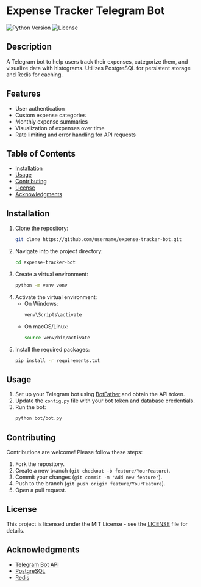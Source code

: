 # Expense Tracker Telegram Bot

![Python Version](https://img.shields.io/badge/python-3.9%2B-blue) ![License](https://img.shields.io/badge/license-MIT-green)

## Description
A Telegram bot to help users track their expenses, categorize them, and visualize data with histograms. Utilizes PostgreSQL for persistent storage and Redis for caching.

## Features
- User authentication
- Custom expense categories
- Monthly expense summaries
- Visualization of expenses over time
- Rate limiting and error handling for API requests

## Table of Contents
- [Installation](#installation)
- [Usage](#usage)
- [Contributing](#contributing)
- [License](#license)
- [Acknowledgments](#acknowledgments)

## Installation
1. Clone the repository:
    ```bash
    git clone https://github.com/username/expense-tracker-bot.git
    ```
2. Navigate into the project directory:
    ```bash
    cd expense-tracker-bot
    ```
3. Create a virtual environment:
    ```bash
    python -m venv venv
    ```
4. Activate the virtual environment:
    - On Windows:
      ```bash
      venv\Scripts\activate
      ```
    - On macOS/Linux:
      ```bash
      source venv/bin/activate
      ```
5. Install the required packages:
    ```bash
    pip install -r requirements.txt
    ```

## Usage
1. Set up your Telegram bot using [BotFather](https://core.telegram.org/bots#botfather) and obtain the API token.
2. Update the `config.py` file with your bot token and database credentials.
3. Run the bot:
    ```bash
    python bot/bot.py
    ```

## Contributing
Contributions are welcome! Please follow these steps:
1. Fork the repository.
2. Create a new branch (`git checkout -b feature/YourFeature`).
3. Commit your changes (`git commit -m 'Add new feature'`).
4. Push to the branch (`git push origin feature/YourFeature`).
5. Open a pull request.

## License
This project is licensed under the MIT License - see the [LICENSE](LICENSE) file for details.

## Acknowledgments
- [Telegram Bot API](https://core.telegram.org/bots/api)
- [PostgreSQL](https://www.postgresql.org/)
- [Redis](https://redis.io/)